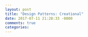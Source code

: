 ```yaml
---
layout: post
title: "Design Patterns: Creational"
date: 2017-07-11 21:28:33 -0800
comments: true
categories: 
---
```

